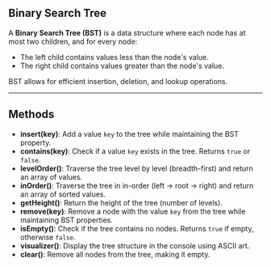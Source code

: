 ## Binary Search Tree

A **Binary Search Tree (BST)** is a data structure where each node has at most two children, 
and for every node:
- The left child contains values less than the node's value.
- The right child contains values greater than the node's value.

BST allows for efficient insertion, deletion, and lookup operations.

---

## Methods

- **insert(key)**: Add a value `key` to the tree while maintaining the BST property.
- **contains(key)**: Check if a value `key` exists in the tree. Returns `true` or `false`.
- **levelOrder()**: Traverse the tree level by level (breadth-first) and return an array of values.
- **inOrder()**: Traverse the tree in in-order (left → root → right) and return an array of sorted values.
- **getHeight()**: Return the height of the tree (number of levels).
- **remove(key)**: Remove a node with the value `key` from the tree while maintaining BST properties.
- **isEmpty()**: Check if the tree contains no nodes. Returns `true` if empty, otherwise `false`.
- **visualizer()**: Display the tree structure in the console using ASCII art.
- **clear()**: Remove all nodes from the tree, making it empty.

